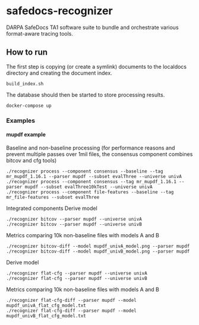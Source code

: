 # safedocs-recognizer
DARPA SafeDocs TA1 software suite to bundle and orchestrate various format-aware tracing tools.

## How to run

The first step is copying (or create a symlink) documents to the localdocs directory and creating the document index.

```
build_index.sh
```

The database should then be started to store processing results.

```
docker-compose up
```

### Examples

#### mupdf example

Baseline and non-baseline processing (for performance reasons and prevent multiple passes over 1mil files, the consensus component combines bitcov and cfg tools)

```
./recognizer process --component consensus --baseline --tag mr_mupdf_1.16.1 --parser mupdf --subset evalThree --universe univA
./recognizer process --component consensus --tag mr_mupdf_1.16.1 --parser mupdf --subset evalThree10kTest --universe univA
./recognizer process --component file-features --baseline --tag mr_file-features --subset evalThree
```

Integrated components
Derive model
```
./recognizer bitcov --parser mupdf --universe univA
./recognizer bitcov --parser mupdf --universe univB
```

Metrics comparing 10k non-baseline files with models A and B
```
./recognizer bitcov-diff --model mupdf_univA_model.png --parser mupdf
./recognizer bitcov-diff --model mupdf_univB_model.png --parser mupdf
```

Derive model
```
./recognizer flat-cfg --parser mupdf --universe univA
./recognizer flat-cfg --parser mupdf --universe univB
```

Metrics comparing 10k non-baseline files with models A and B
```
./recognizer flat-cfg-diff --parser mupdf --model mupdf_univA_flat_cfg_model.txt
./recognizer flat-cfg-diff --parser mupdf --model mupdf_univB_flat_cfg_model.txt
```